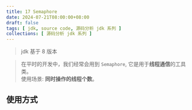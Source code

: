 ```yaml
---
title: 17 Semaphore
date: 2024-07-21T08:00:00+08:00
draft: false
tags: [ jdk, source code, 源码分析 jdk 系列 ]
collections: [ 源码分析 jdk 系列 ]
---
```


> jdk 基于 8 版本

> 在平时的开发中，我们经常会用到 `Semaphore`, 它是用于**线程通信**的工具类。 <br/>
> 使用场景: **同时操作的线程个数**。

## 使用方式

[//]: # (todo)